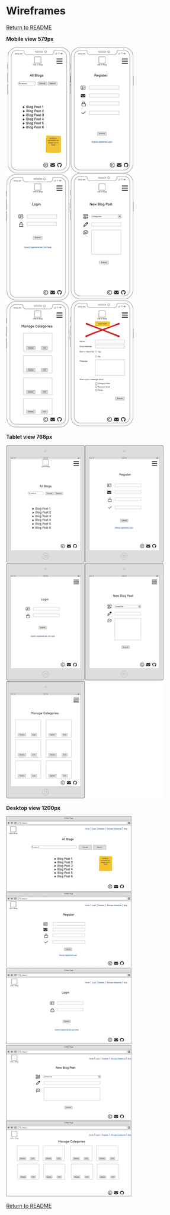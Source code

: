 # Wireframes


[Return to README](README.md)

**Mobile view 579px** 

![Page images of mobile view](static/Images/Wireframes/MobileView579px.png)

**Tablet view 768px**

![Page images of tablet view 768px](static/Images/Wireframes/Tabletview768px.png)

**Desktop view 1200px**

![Page images in Desktop view 1200px](static/Images/Wireframes/DesktopView1200px.png)

[Return to README](README.md)